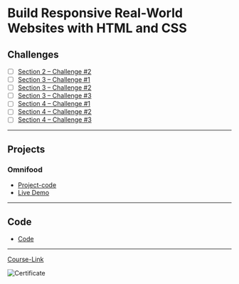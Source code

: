 # Build Responsive Real-World Websites with HTML and CSS
## Challenges
- [ ] [Section 2 – Challenge #2](./Challenges/01-Challenges/)
- [ ] [Section 3 – Challenge #1](./Challenges/02-Challenges/)
- [ ] [Section 3 – Challenge #2](./Challenges/03-Challenges/)
- [ ] [Section 3 – Challenge #3](./Challenges/04-Challenges/)
- [ ] [Section 4 – Challenge #1](./Challenges/05-Challenges/)
- [ ] [Section 4 – Challenge #2](./Challenges/06-Challenges/)
- [ ] [Section 4 – Challenge #3](./Challenges/07-Challenges/)

---
## Projects
### Omnifood
- [Project-code](./Projects/Omnifood) <br>
- [Live Demo](https://omnifood-sameh.netlify.app/)
---
## Code
- [Code](Code)
---
[Course-Link](https://www.udemy.com/course/design-and-develop-a-killer-website-with-html5-and-css3)<br>

![Certificate](https://www.udemy.com/certificate/UC-c259f2cb-d6b3-45a8-8a21-7516a6ff42d0/)
